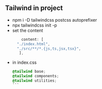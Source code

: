 ## Tailwind in project

- npm i -D tailwindcss postcss autoprefixer
- npx tailwindcss init -p
- set the content
  ```js
      content: [
    "./index.html",
    "./src/**/*.{js,ts,jsx,tsx}",
     ],
  ```
- in index.css
  ````css
  @tailwind base;
  @tailwind components;
  @tailwind utilities;
  ```
  ````
